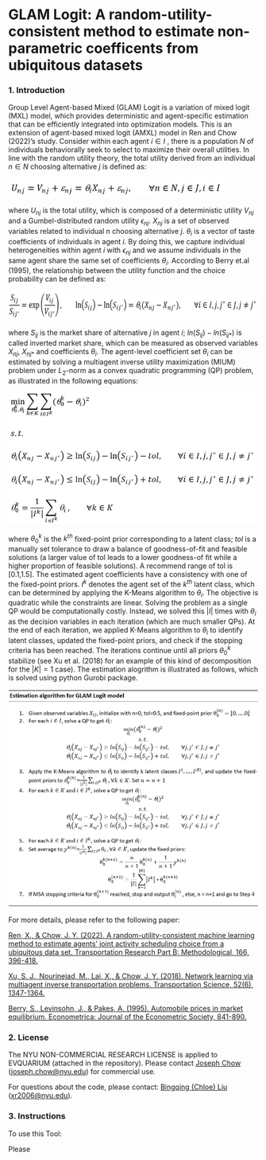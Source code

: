 # GLAM Logit: A random-utility-consistent method to estimate non-parametric coefficents from ubiquitous datasets

### 1. Introduction

Group Level Agent-based Mixed (GLAM) Logit is a variation of mixed logit (MXL) model, which provides deterministic and agent-specific estimation that can be efficiently integrated into optimization models. This is an extension of agent-based mixed logit (AMXL) model in Ren and Chow (2022)’s study. Consider within each agent $i ∈ I$ , there is a population $N$ of individuals behaviorally seek to select to maximize their overall utilities. In line with the random utility theory, the total utility derived from an individual $n ∈ N$ choosing alternative $j$ is defined as:

<img src="https://github.com/BUILTNYU/GLAM-Logit/blob/main/img_file/Eq1.JPG" height="40px">

where $U_{nj}$ is the total utility, which is composed of a deterministic utility $V_{nj}$ and a Gumbel-distributed random utility $\epsilon_{nj}$. $X_{nj}$ is a set of observed variables related to individual n choosing alternative $j$. $\theta_i$ is a vector of taste coefficients of individuals in agent $i$. By doing this, we capture individual heterogeneities within agent $i$ with $\epsilon_{nj}$ and we assume individuals in the same agent share the same set of coefficients $\theta_i$. According to Berry et.al (1995), the relationship between the utility function and the choice probability can be defined as:

<img src="https://github.com/BUILTNYU/GLAM-Logit/blob/main/img_file/Eq2.JPG" height="60px">

where $S_{ij}$ is the market share of alternative $j$ in agent $i$; $ln⁡(S_{ij})-ln⁡(S_{ij*})$ is called inverted market share, which can be measured as observed variables $X_{nj}$, $X_{nj*}$ and coefficients $\theta_i$. The agent-level coefficient set $\theta_i$ can be estimated by solving a multiagent inverse utility maximization (MIUM) problem under $L_2$-norm as a convex quadratic programming (QP) problem, as illustrated in the following equations:

<img src="https://github.com/BUILTNYU/GLAM-Logit/blob/main/img_file/Eqs3.JPG" width="500px">

where $\theta^k_0$ is the $k^{th}$ fixed-point prior corresponding to a latent class; $tol$ is a manually set tolerance to draw a balance of goodness-of-fit and feasible solutions (a larger value of tol leads to a lower goodness-of fit while a higher proportion of feasible solutions). A recommend range of tol is [0.1,1.5]. The estimated agent coefficients have a consistency with one of the fixed-point priors. $I^k$ denotes the agent set of the $k^{th}$ latent class, which can be determined by applying the K-Means algorithm to $\theta_i$. The objective is quadratic while the constraints are linear. Solving the problem as a single QP would be computationally costly. Instead, we solved this $|I|$ times with $\theta_i$ as the decision variables in each iteration (which are much smaller QPs). At the end of each iteration, we applied K-Means algorithm to $\theta_i$ to identify latent classes, updated the fixed-point priors, and check if the stopping criteria has been reached. The iterations continue until all priors $\theta^k_0$ stabilize (see Xu et al. (2018) for an example of this kind of decomposition for the $|K|=1$ case). The estimation alogrithm is illustrated as follows, which is solved using python Gurobi package.

<img src="https://github.com/BUILTNYU/GLAM-Logit/blob/main/img_file/Algorithm illustration.JPG" width="650px">

For more details, please refer to the following paper:

[Ren, X., & Chow, J. Y. (2022). A random-utility-consistent machine learning method to estimate agents’ joint activity scheduling choice from a ubiquitous data set. Transportation Research Part B: Methodological, 166, 396-418.](https://www.sciencedirect.com/science/article/pii/S0191261522001862)

[Xu, S. J., Nourinejad, M., Lai, X., & Chow, J. Y. (2018). Network learning via multiagent inverse transportation problems. Transportation Science, 52(6), 1347-1364.](https://pubsonline.informs.org/doi/abs/10.1287/trsc.2017.0805)

[Berry, S., Levinsohn, J., & Pakes, A. (1995). Automobile prices in market equilibrium. Econometrica: Journal of the Econometric Society, 841-890.](https://www.jstor.org/stable/2171802)

### 2. License
The NYU NON-COMMERCIAL RESEARCH LICENSE is applied to EVQUARIUM (attached in the repository). Please contact [Joseph Chow](https://github.com/jc7373) (joseph.chow@nyu.edu) for commercial use.

For questions about the code, please contact: [Bingqing (Chloe) Liu](https://github.com/xr2006) (xr2006@nyu.edu).

### 3. Instructions

To use this Tool:

Please





